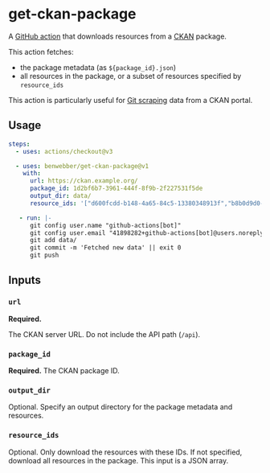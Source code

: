 # get-ckan-package

A [GitHub action](https://docs.github.com/en/actions) that downloads resources from a [CKAN](https://ckan.org/) package.

This action fetches:

* the package metadata (as `${package_id}.json`)
* all resources in the package, or a subset of resources specified by `resource_ids`

This action is particularly useful for [Git scraping](https://simonwillison.net/series/git-scraping/) data from a CKAN portal.

## Usage

```yaml
steps:
  - uses: actions/checkout@v3

  - uses: benwebber/get-ckan-package@v1
    with:
      url: https://ckan.example.org/
      package_id: 1d2bf6b7-3961-444f-8f9b-2f227531f5de
      output_dir: data/
      resource_ids: '["d600fcdd-b148-4a65-84c5-13380348913f","b8b0d9d0-ca2c-430a-9726-d8884f770c2e"]'

   - run: |-
      git config user.name "github-actions[bot]"
      git config user.email "41898282+github-actions[bot]@users.noreply.github.com"
      git add data/
      git commit -m 'Fetched new data' || exit 0
      git push
```

## Inputs

### `url`

**Required.**

The CKAN server URL.
Do not include the API path (`/api`).

### `package_id`

**Required.**
The CKAN package ID.

### `output_dir`

Optional.
Specify an output directory for the package metadata and resources.

### `resource_ids`

Optional.
Only download the resources with these IDs.
If not specified, download all resources in the package.
This input is a JSON array.
